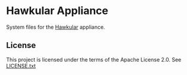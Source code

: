 # Hawkular Appliance

System files for the [Hawkular](https://github.com/hawkular/hawkular) appliance.

## License

This project is licensed under the terms of the Apache License 2.0.  See [LICENSE.txt](LICENSE.txt)
